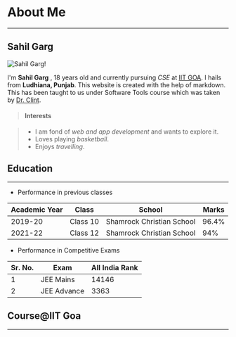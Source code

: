 # About Me

***

## Sahil Garg 


![Sahil Garg!](https://github.com/sahilgarg07/sahilgarg07.github.io/raw/main/IMG_3719.png)


I'm **Sahil Garg** , 18 years old and currently pursuing *CSE* at [IIT GOA](https://iitgoa.ac.in/). I hails from **Ludhiana, Punjab**. This website is created with the help of markdown. This has been taught to us under Software Tools course which was taken by [Dr. Clint](https://clintpgeorge.github.io/). 

> #### Interests

> - I am fond of *web and app development* and wants to explore it.
> - Loves playing *basketball*.
> - Enjoys *travelling*.

## Education

***

- Performance in previous classes

| Academic Year | Class    | School                   | Marks |
| --------      |----------| -------------------------| ------|
| 2019-20       | Class 10 | Shamrock Christian School| 96.4% |
| 2021-22       | Class 12 | Shamrock Christian School| 94%   |

- Performance in Competitive Exams

| Sr. No. | Exam        | All India Rank |
| --------|-------------| ---------------| 
| 1       | JEE Mains   | 14146          | 
| 2       | JEE Advance | 3363           | 

## Course@IIT Goa

*** 



